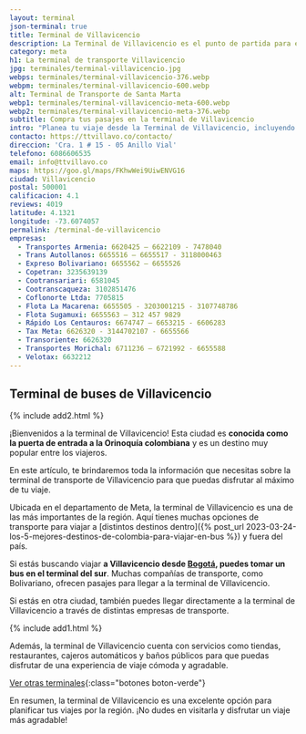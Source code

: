 ```yaml
---
layout: terminal
json-terminal: true
title: Terminal de Villavicencio
description: La Terminal de Villavicencio es el punto de partida para explorar una de las regiones más hermosas de Colombia. ¡Conócelo! Te damos todos sus datos
category: meta
h1: La terminal de transporte Villavicencio
jpg: terminales/terminal-villavicencio.jpg
webps: terminales/terminal-villavicencio-376.webp
webpm: terminales/terminal-villavicencio-600.webp
alt: Terminal de Transporte de Santa Marta
webp1: terminales/terminal-villavicencio-meta-600.webp
webp2: terminales/terminal-villavicencio-meta-376.webp
subtitle: Compra tus pasajes en la terminal de Villavicencio
intro: "Planea tu viaje desde la Terminal de Villavicencio, incluyendo horarios de autobuses, tarifas, conexiones de transporte y mucho más."
contacto: https://ttvillavo.co/contacto/
direccion: 'Cra. 1 # 15 - 05 Anillo Vial'
telefono: 6086606535
email: info@ttvillavo.co
maps: https://goo.gl/maps/FKhwWei9UiwENVG16
ciudad: Villavicencio
postal: 500001
calificacion: 4.1
reviews: 4019
latitude: 4.1321
longitude: -73.6074057
permalink: /terminal-de-villavicencio
empresas:
  - Transportes Armenia: 6620425 – 6622109 - 7478040
  - Trans Autollanos: 6655516 – 6655517 - 3118000463
  - Expreso Bolivariano: 6655562 – 6655526
  - Copetran: 3235639139
  - Cootransariari: 6581045
  - Cootranscaqueza: 3102851476
  - Coflonorte Ltda: 7705815
  - Flota La Macarena: 6655505 - 3203001215 - 3107748786
  - Flota Sugamuxi: 6655563 – 312 457 9829
  - Rápido Los Centauros: 6674747 – 6653215 - 6606283
  - Tax Meta: 6626320 - 3144702107 - 6655566
  - Transoriente: 6626320
  - Transportes Morichal: 6711236 – 6721992 - 6655588
  - Velotax: 6632212
---
```

## Terminal de buses de Villavicencio

{% include add2.html %}

¡Bienvenidos a la terminal de Villavicencio! Esta ciudad es **conocida como la puerta de entrada a la Orinoquía colombiana** y es un destino muy popular entre los viajeros.

En este artículo, te brindaremos toda la información que necesitas sobre la terminal de transporte de Villavicencio para que puedas disfrutar al máximo de tu viaje.

Ubicada en el departamento de Meta, la terminal de Villavicencio es una de las más importantes de la región. Aquí tienes muchas opciones de transporte para viajar a [distintos destinos dentro]({% post_url 2023-03-24-los-5-mejores-destinos-de-colombia-para-viajar-en-bus %}) y fuera del país.

Si estás buscando viajar **a Villavicencio desde [Bogotá]({{site.baseurl}}/terminal-de-bogota), puedes tomar un bus en el terminal del sur**. Muchas compañías de transporte, como Bolivariano, ofrecen pasajes para llegar a la terminal de Villavicencio.

Si estás en otra ciudad, también puedes llegar directamente a la terminal de Villavicencio a través de distintas empresas de transporte.

{% include add1.html %}

Además, la terminal de Villavicencio cuenta con servicios como tiendas, restaurantes, cajeros automáticos y baños públicos para que puedas disfrutar de una experiencia de viaje cómoda y agradable.

[Ver otras terminales](/terminales-de-colombia){:class="botones boton-verde"}

En resumen, la terminal de Villavicencio es una excelente opción para planificar tus viajes por la región. ¡No dudes en visitarla y disfrutar un viaje más agradable!
